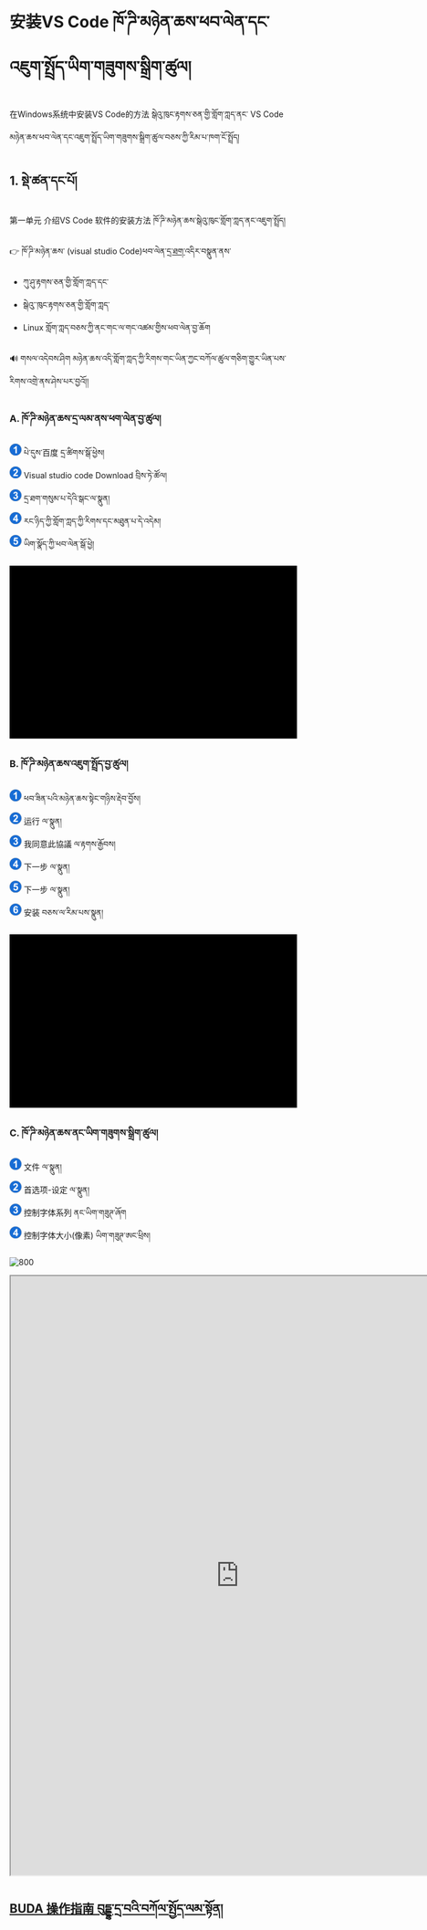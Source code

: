 # 安装VS Code ཁོ་ཌི་མཉེན་ཆས་ཕབ་ལེན་དང་འཇུག་སྤྲོད་ཡིག་གཟུགས་སྒྲིག་ཚུལ། 


在Windows系统中安装VS Code的方法 སྒེའུ་ཁུང་རྟགས་ཅན་གྱི་གློག་ཀླད་ནང་ VS Code མཉེན་ཆས་ཕབ་ལེན་དང་འཇུག་སྤྲོད་ཡིག་གཟུགས་སྒྲིག་ཚུལ་བཅས་ཀྱི་རིམ་པ་ཁག་ངོ་སྤྲོད།  


## 1. སྡེ་ཚན་དང་པོ། 
第一单元 介绍VS Code 软件的安装方法 ཁོ་ཌི་མཉེན་ཆས་སྒེའུ་ཁུང་གློག་ཀླད་ནང་འཇུག་སྤྲོད།  

👉 ཁོ་ཌི་མཉེན་ཆས་ (visual studio Code)ཕབ་ལེན་[དྲ་ཐག་](https://code.visualstudio.com/download#)འདིར་བསྣུན་ནས་
- ཀུ་ཤུ་རྟགས་ཅན་གྱི་གློག་ཀླད་དང་
- སྒེའུ་་ཁུང་རྟགས་ཅན་གྱི་གློག་ཀླད་
- Linux གློག་ཀླད་བཅས་ཀྱི་ནང་གང་ལ་གང་འཚམ་གྱིས་ཕབ་ལེན་བྱ་ཆོག

🔊 གསལ་འདེབས་ཤིག མཉེན་ཆས་འདི་གློག་ཀླད་ཀྱི་རིགས་གང་ཡིན་ཀྱང་བཀོལ་ཚུལ་གཅིག་གྱུར་ཡིན་པས་རིགས་འགྲེ་ནས་ཤེས་པར་བྱའོ།།
### A. ཁོ་ཌི་མཉེན་ཆས་དྲ་ལམ་ནས་ཕག་ལེན་བྱ་ཚུལ། 
 
![Image](images/000006.png) པེ་དུས་百度 དྲ་ཚིགས་སྒོ་ཕྱེས།  
![Image](images/000001.png) Visual studio code Download བྲིས་ཏེ་ཚོལ།  
![Image](images/000019.png) དྲ་ཐག་གསུམ་པ་དེའི་སྒང་ལ་སྣུན།  
![Image](images/000012.png) རང་ཉིད་ཀྱི་གློག་ཀླད་ཀྱི་རིགས་དང་མཐུན་པ་དེ་འདེམ།  
![Image](images/000007.png) ཡིག་སྣོད་ཀྱི་ཕབ་ལེན་སྒོ་ཕྱེ། 

![800](images/000016.gif)

### B. ཁོ་ཌི་མཉེན་ཆས་འཇུག་སྤྲོད་བྱ་ཚུལ། 

![Image](images/000006.png) ཕབ་ཟིན་པའི་མཉེན་ཆས་སྟེང་གཉིས་རྡེབ་བྱོས།  
![Image](images/000001.png) 运行 ལ་སྣུན།  
![Image](images/000019.png) 我同意此協議 ལ་རྟགས་རྒྱོབས།  
![Image](images/000012.png) 下一步 ལ་སྣུན།  
![Image](images/000007.png) 下一步 ལ་སྣུན།  
![Image](images/000002.png) 安装 བཅས་ལ་རིམ་པས་སྣུན། 

![800](images/000010.gif)

### C. ཁོ་ཌི་མཉེན་ཆས་ནང་ཡིག་གཟུགས་སྒྲིག་ཚུལ། 


![Image](images/000006.png) 文件 ལ་སྣུན།  
![Image](images/000001.png) 首选项-设定 ལ་སྣུན།  
![Image](images/000019.png) 控制字体系列 ནང་ཡིག་གཟུཊ་ཞོག  
![Image](images/000012.png) 控制字体大小(像素) ཡིག་གཟུཊ་ཨང་ཕྲིས།  


![800](images/000011.gif)


<p class="hide top"><iframe src="https://shimowendang.com/forms/iUriILOMkMg6DIBa/fill?channel=1" style="height:1050px;width:800px;"></iframe></p>

##  [BUDA 操作指南 བུདྡྷ་དྲ་བའི་བཀོལ་སྤྱོད་ལམ་སྟོན།](https://github.com/buda-base/budax) 

